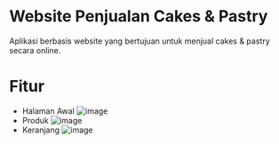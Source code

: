 # Website Penjualan Cakes & Pastry
Aplikasi berbasis website yang bertujuan untuk menjual cakes & pastry secara online.

# Fitur
- Halaman Awal
![image](https://user-images.githubusercontent.com/82116158/231138362-a497e386-2352-4480-a624-612ca3f88d93.png)
- Produk
![image](https://user-images.githubusercontent.com/82116158/231138480-ee2124c3-5e50-4717-9038-8144ffb887cc.png)
- Keranjang
![image](https://user-images.githubusercontent.com/82116158/231138583-e208db23-e172-435d-900d-b3b93b67e04a.png)

